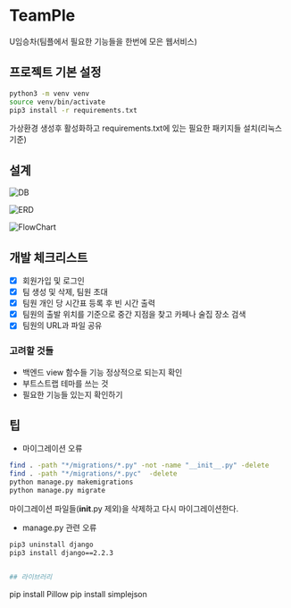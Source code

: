 # TeamPle

U임승차(팀플에서 필요한 기능들을 한번에 모은 웹서비스)

## 프로젝트 기본 설정

```bash
python3 -m venv venv
source venv/bin/activate
pip3 install -r requirements.txt
```

가상환경 생성후 활성화하고 requirements.txt에 있는 필요한 패키지들 설치(리눅스 기준)

## 설계

![DB](media/readme/db.png)

![ERD](media/readme/erd.jpg)

![FlowChart](media/readme/flowchart.jpg)

## 개발 체크리스트
- [x] 회원가입 및 로그인
- [x] 팀 생성 및 삭제, 팀원 초대 
- [x] 팀원 개인 당 시간표 등록 후 빈 시간 출력
- [x] 팀원의 출발 위치를 기준으로 중간 지점을 찾고 카페나 술집 장소 검색
- [x] 팀원의 URL과 파일 공유

### 고려할 것들

- 백엔드 view 함수들 기능 정상적으로 되는지 확인
- 부트스트랩 테마를 쓰는 것
- 필요한 기능들 있는지 확인하기

## 팁

- 마이그레이션 오류

```bash
find . -path "*/migrations/*.py" -not -name "__init__.py" -delete
find . -path "*/migrations/*.pyc"  -delete
python manage.py makemigrations
python manage.py migrate
```

마이그레이션 파일들(__init__.py 제외)을 삭제하고 다시 마이그레이션한다.

- manage.py 관련 오류

```bash
pip3 uninstall django
pip3 install django==2.2.3


## 라이브러리
```
pip install Pillow
pip install simplejson

